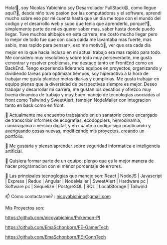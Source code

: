 
Hola!👋, soy Nicolas Yabichino soy Desarrollador FullStack😄, como llegue aqui?🤔, desde niño tuve pasion por las computadoras y el software,
aprendi mucho sobre eso por mi cuenta hasta que un dia me tope con el mundo del codigo y el desarrollo web y supe que tenia que 
aprenderlo, porque?🤔, simplemente parte de mi es querer saber mas, saber hasta donde puedo llegar. Tuve muchos altibajos en esta carrera,
me costó mucho llegar pero lo mejor de todo fue que con cada caida me lavantaba mas fuerte, mas sabio, mas rapido para pensar⚡, eso me
motivò🌱, ver que era cada dia mejor en lo que hacia incluso en mi actual trabajo era mas rapido para todo. Me considero muy resolutivo y
sobre todo muy perseverante, me gusta ecnontrar y resolver problemas, me destaco tanto en FrontEnd como en BackEnd. Tengo experiencia
liderando equipos en proyectos, organizando y dividiendo tareas para optimizar tiempos, soy hiperactivo a la hora de trabajar me gusta
plantear metas diarias y cumplirlas. Me gusta trabajar en equipo pienso que la diversidad de perspectivas siempre es mejor. 
Deseo trabajar y desarrollar mi carrera, me gustan los desafios y ofrezco muy buena dinamica de trabajo y muy buen manejo de tecnologias
asociadas al front como Tailwind y SweetAlert, tambien NodeMailer con integracion tanto en back como en front.

🔭 Actualmente me encuentro trabajando en un sanatorio como encargado de transcribir informes de ecografias, ecodopplers, hemodinamia, camaragama a version digital, y en cuanto a codigo sigo practicando y averiguando cosas nuevas, modificando mis proyectos, creando un portfolio.

🌱 Me gustaria y pienso aprender sobre seguridad informatica e inteligencia artificial.

👯 Quisiera formar parte de un equipo, pienso que es la mejor manera de hacer programacion con el menor porcentaje de errores.

💬 Las principales tecnoglogias que manejo son: 
React | NodeJS | Javascript | Express | Redux | Angular | NodeMailer | SweetAlert | Hardware pc | Software pc | Sequelize | PostgreSQL | SQL | LocalStorage | Tailwind 

📫 Cómo contactarme? : nicoyabichino@gmail.com


Mis Proyectos son: 

https://github.com/nicoyabichino/Pokemon-PI

https://github.com/EmaSchonborn/FE-GamerTech

https://github.com/EmaSchonborn/FE-ConnTech
